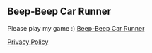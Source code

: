 ## Beep-Beep Car Runner

Please play my game :) [Beep-Beep Car Runner](https://play.google.com/store/apps/details?id=com.EntLead.BeepBeep)

[Privacy Policy](https://rusiklongshot.wixsite.com/torrusprivacypolicy)
